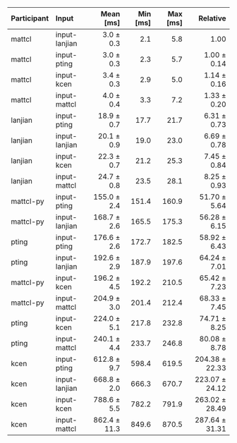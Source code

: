 | Participant | Input | Mean [ms] | Min [ms] | Max [ms] | Relative |
|:---|:---|---:|---:|---:|---:|
| mattcl | input-lanjian | 3.0 ± 0.3 | 2.1 | 5.8 | 1.00 |
| mattcl | input-pting | 3.0 ± 0.3 | 2.3 | 5.7 | 1.00 ± 0.14 |
| mattcl | input-kcen | 3.4 ± 0.3 | 2.9 | 5.0 | 1.14 ± 0.16 |
| mattcl | input-mattcl | 4.0 ± 0.4 | 3.3 | 7.2 | 1.33 ± 0.20 |
| lanjian | input-pting | 18.9 ± 0.7 | 17.7 | 21.7 | 6.31 ± 0.73 |
| lanjian | input-lanjian | 20.1 ± 0.9 | 19.0 | 23.0 | 6.69 ± 0.78 |
| lanjian | input-kcen | 22.3 ± 0.7 | 21.2 | 25.3 | 7.45 ± 0.84 |
| lanjian | input-mattcl | 24.7 ± 0.8 | 23.5 | 28.1 | 8.25 ± 0.93 |
| mattcl-py | input-pting | 155.0 ± 2.4 | 151.4 | 160.9 | 51.70 ± 5.64 |
| mattcl-py | input-lanjian | 168.7 ± 2.6 | 165.5 | 175.3 | 56.28 ± 6.15 |
| pting | input-pting | 176.6 ± 2.6 | 172.7 | 182.5 | 58.92 ± 6.43 |
| pting | input-lanjian | 192.6 ± 2.9 | 187.9 | 197.6 | 64.24 ± 7.01 |
| mattcl-py | input-kcen | 196.2 ± 4.5 | 192.2 | 210.5 | 65.42 ± 7.23 |
| mattcl-py | input-mattcl | 204.9 ± 3.0 | 201.4 | 212.4 | 68.33 ± 7.45 |
| pting | input-kcen | 224.0 ± 5.1 | 217.8 | 232.8 | 74.71 ± 8.25 |
| pting | input-mattcl | 240.1 ± 4.4 | 233.7 | 246.8 | 80.08 ± 8.78 |
| kcen | input-pting | 612.8 ± 9.7 | 598.4 | 619.5 | 204.38 ± 22.33 |
| kcen | input-lanjian | 668.8 ± 2.0 | 666.3 | 670.7 | 223.07 ± 24.12 |
| kcen | input-kcen | 788.6 ± 5.5 | 782.2 | 791.9 | 263.02 ± 28.49 |
| kcen | input-mattcl | 862.4 ± 11.3 | 849.6 | 870.5 | 287.64 ± 31.31 |
